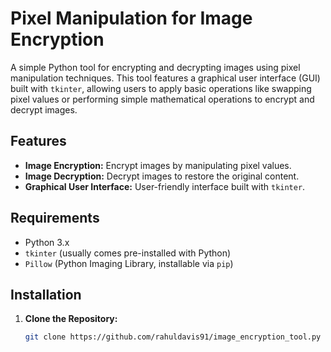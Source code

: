 # Pixel Manipulation for Image Encryption

A simple Python tool for encrypting and decrypting images using pixel manipulation techniques. This tool features a graphical user interface (GUI) built with `tkinter`, allowing users to apply basic operations like swapping pixel values or performing simple mathematical operations to encrypt and decrypt images.

## Features

- **Image Encryption:** Encrypt images by manipulating pixel values.
- **Image Decryption:** Decrypt images to restore the original content.
- **Graphical User Interface:** User-friendly interface built with `tkinter`.

## Requirements

- Python 3.x
- `tkinter` (usually comes pre-installed with Python)
- `Pillow` (Python Imaging Library, installable via `pip`)

## Installation

1. **Clone the Repository:**

   ```bash
   git clone https://github.com/rahuldavis91/image_encryption_tool.py
